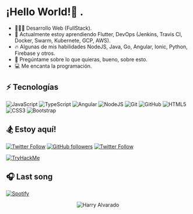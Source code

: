 <!-- ### Hi there 👋 -->

<!--
**HarryAlvarado28/HarryAlvarado28** is a ✨ _special_ ✨ repository because its `README.md` (this file) appears on your GitHub profile.

Here are some ideas to get you started:

- 🔭 I’m currently working on ...
- 🌱 I’m currently learning ...
- 👯 I’m looking to collaborate on ...
- 🤔 I’m looking for help with ...
- 💬 Ask me about ...
- 📫 How to reach me: ...
- 😄 Pronouns: ...
- ⚡ Fun fact: ...
-->

# ¡Hello World!👋 .
- 👨🏾‍💻 Desarrollo Web (FullStack).
- 🌱 Actualmente estoy aprendiendo Flutter, DevOps (Jenkins, Travis CI, Docker, Swarm, Kubernete, GCP, AWS).
- :fire: Algunas de mis habilidades NodeJS, Java, Go, Angular, Ionic, Python, Firebase y otros.
- :speech_balloon: Pregúntame sobre lo que quieras, bueno, sobre esto.
- :computer: Me encanta la programación.



## ⚡ Tecnologías

![JavaScript](https://img.shields.io/badge/-JavaScript-black?style=flat-square&logo=javascript)
![TypeScript](https://img.shields.io/badge/-TypeScript-007ACC?style=flat-square&logo=typescript)
![Angular](https://img.shields.io/badge/-Angular-FF0000?style=flat-square&logo=angular)
![NodeJS](https://img.shields.io/badge/-Nodejs-black?style=flat-square&logo=Node.js)
![Git](https://img.shields.io/badge/-Git-F5F5F5?style=flat-square&logo=git)
![GitHub](https://img.shields.io/badge/-GitHub-181717?style=flat-square&logo=github)
![HTML5](https://img.shields.io/badge/-HTML5-E34F26?style=flat-square&logo=html5&logoColor=white)
![CSS3](https://img.shields.io/badge/-CSS3-1572B6?style=flat-square&logo=css3)
![Bootstrap](https://img.shields.io/badge/-Bootstrap-563D7C?style=flat-square&logo=bootstrap)

## 🏂 Estoy aquí!

[![Twitter Follow](https://img.shields.io/twitter/follow/harryalvarado28?color=%231DA1F2&label=Harry%20Alvarado&logo=twitter&logoColor=%231DA1F2&style=for-the-badge)](https://twitter.com/harryalvarado28)
[![GitHub followers](https://img.shields.io/github/followers/harryalvarado28?color=%23181717&label=Harry%20Alvarado&logo=github&logoColor=%23fff&style=for-the-badge)](https://github.com/harryalvarado28)
[![Twitter Follow](https://img.shields.io/badge/Harry%20Alvarado-%230A66C2?style=for-the-badge&logo=linkedin)](https://www.linkedin.com/in/harryalvarado28/)

[![TryHackMe](https://tryhackme-badges.s3.amazonaws.com/HarryAlvarado28.png)](https://tryhackme.com/p/HarryAlvarado28)


## 🎧 Last song
[![Spotify](https://spotify-playing-delta.vercel.app/api/spotify)](https://open.spotify.com/playlist/2nCJa8TM2cj8qYqGzGiJ03?si=834f9a9da781487c)


<p align="center"> <img src="https://komarev.com/ghpvc/?username=harryalvarado28&label=Profile%20views&color=0e75b6&style=flat" alt="Harry Alvarado" /> </p>

